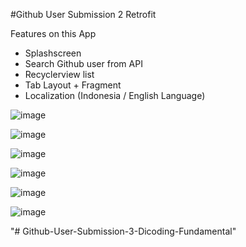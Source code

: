 #Github User Submission 2 Retrofit 

  Features on this App
- Splashscreen
- Search Github user from API
- Recyclerview list
- Tab Layout + Fragment
- Localization (Indonesia / English Language)  


![image](https://user-images.githubusercontent.com/68842666/112522389-25185e00-8dd0-11eb-8ee7-3d7803e2533e.png)

![image](https://user-images.githubusercontent.com/68842666/112522181-e4b8e000-8dcf-11eb-9fac-70e01b757b09.png)

![image](https://user-images.githubusercontent.com/68842666/112522200-ed111b00-8dcf-11eb-8786-29cacd062138.png)

![image](https://user-images.githubusercontent.com/68842666/112522442-35c8d400-8dd0-11eb-9a30-9ca9b8947f25.png)

![image](https://user-images.githubusercontent.com/68842666/112522448-395c5b00-8dd0-11eb-8b5f-7c3ce9e75d6c.png)

![image](https://user-images.githubusercontent.com/68842666/112522458-3e210f00-8dd0-11eb-81b1-bfc55d194741.png)





"# Github-User-Submission-3-Dicoding-Fundamental" 
